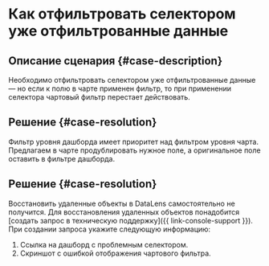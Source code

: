 # Как отфильтровать селектором уже отфильтрованные данные


## Описание сценария {#case-description}

Необходимо отфильтровать селектором уже отфильтрованные данные — но если к полю в чарте применен фильтр, то при применении селектора чартовый фильтр перестает действовать.

## Решение {#case-resolution}

Фильтр уровня дашборда имеет приоритет над фильтром уровня чарта. Предлагаем в чарте продублировать нужное поле, а оригинальное поле оставить в фильтре дашборда.

## Решение {#case-resolution}

Восстановить удаленные объекты в DataLens самостоятельно не получится. Для восстановления удаленных объектов понадобится [создать запрос в техническую поддержку]({{ link-console-support }}).
При создании запроса укажите следующую информацию:

1. Ссылка на дашборд с проблемным селектором.
2. Скриншот с ошибкой отображения чартового фильтра.
